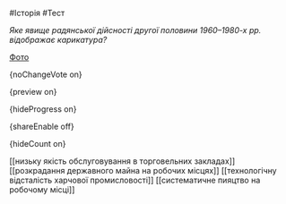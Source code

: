 #Історія #Тест

*Яке явище радянської дійсності другої половини 1960–1980-х рр. відображає карикатура?*

[Фото](https://zno.osvita.ua//doc/images/znotest/7/744/8_1.gif)

{noChangeVote on}

{preview on}

{hideProgress on}

{shareEnable off}

{hideCount on}

[[низьку якість обслуговування в торговельних закладах]]
[[розкрадання державного майна на робочих місцях]]
[[технологічну відсталість харчової промисловості]]
[[систематичне пияцтво на робочому місці]]

